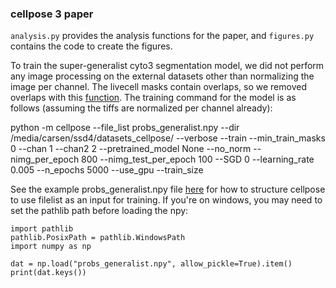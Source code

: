 ### cellpose 3 paper

`analysis.py` provides the analysis functions for the paper, and `figures.py` contains the code to create the figures.

To train the super-generalist cyto3 segmentation model, we did not perform any image processing on the external datasets other than normalizing the image per channel. 
The livecell masks contain overlaps, so we removed overlaps with this [function](https://github.com/MouseLand/cellpose/blob/ae795e0f95cb2ecfc3e5b24185a2370bd2cd2225/paper/2.0/datasets.py#L271). 
The training command for the model is as follows (assuming the tiffs are normalized per channel already):

python -m cellpose --file_list probs_generalist.npy --dir /media/carsen/ssd4/datasets_cellpose/ --verbose --train --min_train_masks 0 --chan 1 --chan2 2 --pretrained_model None --no_norm --nimg_per_epoch 800 --nimg_test_per_epoch 100 --SGD 0 --learning_rate 0.005 --n_epochs 5000 --use_gpu --train_size

See the example probs_generalist.npy file [here](https://www.cellpose.org/static/data/probs_generalist.npy) for how to structure cellpose to use filelist as an input for training. If you're on windows, you may need to set the pathlib path before loading the npy:
```
import pathlib
pathlib.PosixPath = pathlib.WindowsPath
import numpy as np

dat = np.load("probs_generalist.npy", allow_pickle=True).item()
print(dat.keys())
```

